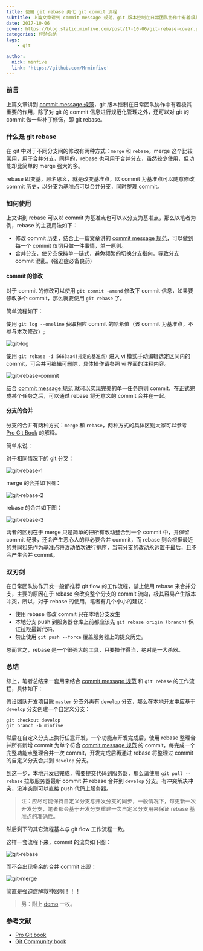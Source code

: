 ```yaml
---
title: 使用 git rebase 美化 git commit 流程
subtitle: 上篇文章讲到 commit message 规范，git 版本控制在日常团队协作中有着极其重要的作用，除了对 git 的 commit 信息进行规范化管理之外，还可以对 git 的 commit 做一些补丁修饰，即 git rebase。
date: 2017-10-06
cover: https://blog.static.minfive.com/post/17-10-06/git-rebase-cover.png
categories: 经验总结
tags:
    - git

author:
  nick: minfive
  link: 'https://github.com/Mrminfive'
---
```


### 前言

上篇文章讲到 [commit message 规范][commit-message-post]，git 版本控制在日常团队协作中有着极其重要的作用，除了对 git 的 commit 信息进行规范化管理之外，还可以对 git 的 commit 做一些补丁修饰，即 git rebase。


### 什么是 git rebase

在 git 中对于不同分支间的修改有两种方式：`merge` 和 `rebase`，merge 这个比较常用，用于合并分支，同样的，rebase 也可用于合并分支，虽然较少使用，但功能却比简单的 merge 强大的多。

rebase 即变基，顾名思义，就是改变基准点，以 commit 为基准点可以随意修改 commit 历史，以分支为基准点可以合并分支，同时整理 commit。

### 如何使用

上文讲到 rebase 可以以 commit 为基准点也可以以分支为基准点，那么以笔者为例，rebase 的主要用法如下：

* 修改 commit 历史，结合上一篇文章讲的 [commit message 规范][commit-message-post]，可以做到每一个 commit 仅切只做一件事情，单一原则。
* 合并分支，使分支保持单一链式，避免频繁的切换分支指向，导致分支 commit 混乱。(强迫症必备良药)

#### commit 的修改

对于 commit 的修改可以使用 `git commit -amend` 修改下 commit 信息，如果要修改多个 commit，那么就要使用 `git rebase` 了。

简单流程如下：

使用 `git log --oneline` 获取相应 commit 的哈希值（该 commit 为基准点，不参与本次修改）;

![git-log][git-log]

使用 `git rebase -i 5663aa4(指定的基准点)` 进入 vi 模式手动编辑选定区间内的 commit，可合并可编辑可删除，具体操作请参照 vi 界面的注释内容。

![git-rebase-commit][git-rebase-commit]

结合 [commit message 规范][commit-message-post] 就可以实现完美的单一任务原则 commit，在正式完成某个任务之后，可以通过 rebase 将无意义的 commit 合并在一起。

#### 分支的合并

分支的合并有两种方式：`merge` 和 `rebase`，两种方式的具体区别大家可以参考 [Pro Git Book](https://git-scm.com/book/zh/v2/Git-%E5%88%86%E6%94%AF-%E5%8F%98%E5%9F%BA) 的解释。

简单来说：

对于相同情况下的 git 分叉：

![git-rebase-1][git-rebase-1]

merge 的合并如下图：

![git-rebase-2][git-rebase-2]

rebase 的合并如下图：

![git-rebase-3][git-rebase-3]

两者的区别在于 merge 只是简单的把所有改动整合到一个 commit 中，并保留 commit 纪录，还会产生恶心人的非必要合并 commit，而 rebase 则会根据最近的共同祖先作为基准点将改动依次进行排序，当前分支的改动永远置于最后，且不会产生合并 commit。

### 双刃剑

在日常团队协作开发一般都推荐 git flow 的工作流程，禁止使用 rebase 来合并分支，主要的原因在于 rebase 会改变整个分支的 commit 流向，极其容易产生版本冲突，所以，对于 rebase 的使用，笔者有几个小小的建议：

* 使用 rebase 修改 commit 只在本地分支发生
* 本地分支 push 到服务器仓库上前都应该先 `git rebase origin (branch)` 保证拉取最新代码。 
* 禁止使用 `git push --force` 覆盖服务器上的提交历史。

总而言之，rebase 是一个很强大的工具，只要操作得当，绝对是一大杀器。

### 总结

综上，笔者总结来一套用来结合 [commit message 规范][commit-message-post] 和 `git rebase` 的工作流程，具体如下：

假设团队开发项目除 `master` 分支外再有 `develop` 分支，那么在本地开发中应基于 `develop` 分支创建一个自定义分支：

``` shell
git checkout develop
git branch -b minfive
```

然后在自定义分支上执行任意开发，一个功能点开发完成后，使用 rebase 整理合并所有新增 commit 为单个符合 [commit message 规范][commit-message-post] 的 commit，每完成一个完整功能点整理合并一次 commit，开发完成后再通过 rebase 将整理过 commit 的自定义分支合并到 `develop` 分支。

到这一步，本地开发已完成，需要提交代码到服务器，那么请使用 `git pull --rebase` 拉取服务器最新 commit 并 rebase 合并到 `develop` 分支。有冲突解决冲突，没冲突则可以直接 push 代码上服务器。

> 注：应尽可能保持自定义分支与开发分支的同步，一般情况下，每更新一次开发分支，笔者都会基于开发分支重建一次自定义分支用来保证 rebase 基准点的准确性。

然后剩下的其它流程基本与 git flow 工作流程一致。

这样一套流程下来，commit 的流向如下图：

![git-rebase][git-rebase]

而不会出现多余的合并 commit 出现：

![git-merge][git-merge]

简直是强迫症解救神器啊！！！

> 另：附上 [demo][demo] 一枚。

### 参考文献

* [Pro Git book][proGit]
* [Git Community book][git-community-book]


[proGit]: https://git-scm.com/book/zh/v2
[git-community-book]: http://gitbook.liuhui998.com/4_2.html
[commit-message-post]: /2017/09/08/2017-09-08-git-commit-message/
[git-log]: https://blog.static.minfive.com/post/17-10-06/git-log-oneline.png
[git-rebase-commit]: https://blog.static.minfive.com/post/17-10-06/git-rebase-commit.png
[git-rebase-1]: https://blog.static.minfive.com/post/17-10-06/basic-rebase-1.png
[git-rebase-2]: https://blog.static.minfive.com/post/17-10-06/basic-rebase-2.png
[git-rebase-3]: https://blog.static.minfive.com/post/17-10-06/basic-rebase-4.png
[git-rebase]: https://blog.static.minfive.com/post/17-10-06/git-rebase.png
[git-merge]: https://blog.static.minfive.com/post/17-10-06/git-merge.png
[demo]: https://github.com/MinFE/git-rebase-demo